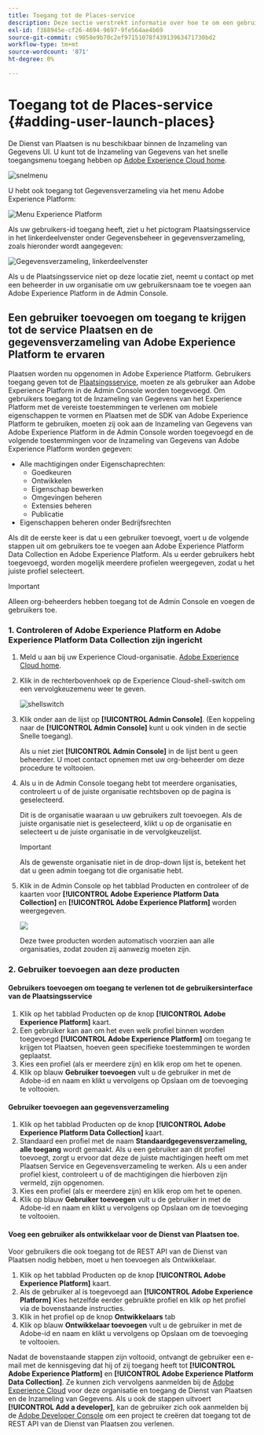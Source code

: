 ```yaml
---
title: Toegang tot de Places-service
description: Deze sectie verstrekt informatie over hoe te om een gebruiker aan de Dienst en het Experience Platform Launch van Plaatsen toe te voegen, zodat de gebruiker tot de Dienst van Plaatsen kan toegang hebben.
exl-id: f388945e-cf26-4694-9697-9fe564ae4b69
source-git-commit: c9058e9b70c2ef97151078f43913963471730bd2
workflow-type: tm+mt
source-wordcount: '871'
ht-degree: 0%

---
```


# Toegang tot de Places-service {#adding-user-launch-places}

De Dienst van Plaatsen is nu beschikbaar binnen de Inzameling van Gegevens UI. U kunt tot de Inzameling van Gegevens van het snelle toegangsmenu toegang hebben op [Adobe Experience Cloud home](https://experience.adobe.com).

![snelmenu](/help/assets/quickaccess.png)

U hebt ook toegang tot Gegevensverzameling via het menu Adobe Experience Platform:

![Menu Experience Platform](/help/assets/solutionaccessmenu.png)

Als uw gebruikers-id toegang heeft, ziet u het pictogram Plaatsingsservice in het linkerdeelvenster onder Gegevensbeheer in gegevensverzameling, zoals hieronder wordt aangegeven:

![Gegevensverzameling, linkerdeelvenster](/help/assets/places_in_data_collection.png)

Als u de Plaatsingsservice niet op deze locatie ziet, neemt u contact op met een beheerder in uw organisatie om uw gebruikersnaam toe te voegen aan Adobe Experience Platform in de Admin Console.

## Een gebruiker toevoegen om toegang te krijgen tot de service Plaatsen en de gegevensverzameling van Adobe Experience Platform te ervaren

Plaatsen worden nu opgenomen in Adobe Experience Platform. Gebruikers toegang geven tot de [Plaatsingsservice](https://experience.adobe.com/#/data-collection/places), moeten ze als gebruiker aan Adobe Experience Platform in de Admin Console worden toegevoegd. Om gebruikers toegang tot de Inzameling van Gegevens van het Experience Platform met de vereiste toestemmingen te verlenen om mobiele eigenschappen te vormen en Plaatsen met de SDK van Adobe Experience Platform te gebruiken, moeten zij ook aan de Inzameling van Gegevens van Adobe Experience Platform in de Admin Console worden toegevoegd en de volgende toestemmingen voor de Inzameling van Gegevens van Adobe Experience Platform worden gegeven:

* Alle machtigingen onder Eigenschaprechten:
   * Goedkeuren
   * Ontwikkelen
   * Eigenschap bewerken
   * Omgevingen beheren
   * Extensies beheren
   * Publicatie
* Eigenschappen beheren onder Bedrijfsrechten

Als dit de eerste keer is dat u een gebruiker toevoegt, voert u de volgende stappen uit om gebruikers toe te voegen aan Adobe Experience Platform Data Collection en Adobe Experience Platform. Als u eerder gebruikers hebt toegevoegd, worden mogelijk meerdere profielen weergegeven, zodat u het juiste profiel selecteert.

>[!IMPORTANT]
>
>Alleen org-beheerders hebben toegang tot de Admin Console en voegen de gebruikers toe.

### 1. Controleren of Adobe Experience Platform en Adobe Experience Platform Data Collection zijn ingericht

1. Meld u aan bij uw Experience Cloud-organisatie. [Adobe Experience Cloud home](https://experience.adobe.com).
1. Klik in de rechterbovenhoek op de Experience Cloud-shell-switch om een vervolgkeuzemenu weer te geven.

   ![shellswitch](/help/assets/places_shell_switcher1.png)

1. Klik onder aan de lijst op **[!UICONTROL Admin Console]**. (Een koppeling naar de **[!UICONTROL Admin Console]** kunt u ook vinden in de sectie Snelle toegang).

   Als u niet ziet **[!UICONTROL Admin Console]** in de lijst bent u geen beheerder. U moet contact opnemen met uw org-beheerder om deze procedure te voltooien.

1. Als u in de Admin Console toegang hebt tot meerdere organisaties, controleert u of de juiste organisatie rechtsboven op de pagina is geselecteerd.

   Dit is de organisatie waaraan u uw gebruikers zult toevoegen. Als de juiste organisatie niet is geselecteerd, klikt u op de organisatie en selecteert u de juiste organisatie in de vervolgkeuzelijst.

   >[!IMPORTANT]
   >
   >Als de gewenste organisatie niet in de drop-down lijst is, betekent het dat u geen admin toegang tot die organisatie hebt.

1. Klik in de Admin Console op het tabblad Producten en controleer of de kaarten voor **[!UICONTROL Adobe Experience Platform Data Collection]** en **[!UICONTROL Adobe Experience Platform]** worden weergegeven.

   ![](/help/assets/places_provisioned1.png)

   Deze twee producten worden automatisch voorzien aan alle organisaties, zodat zouden zij aanwezig moeten zijn.


### 2. Gebruiker toevoegen aan deze producten

#### Gebruikers toevoegen om toegang te verlenen tot de gebruikersinterface van de Plaatsingsservice

1. Klik op het tabblad Producten op de knop **[!UICONTROL Adobe Experience Platform]** kaart.
2. Een gebruiker kan aan om het even welk profiel binnen worden toegevoegd **[!UICONTROL Adobe Experience Platform]** om toegang te krijgen tot Plaatsen, hoeven geen specifieke toestemmingen te worden geplaatst.
3. Kies een profiel (als er meerdere zijn) en klik erop om het te openen.
4. Klik op blauw **Gebruiker toevoegen** vult u de gebruiker in met de Adobe-id en naam en klikt u vervolgens op Opslaan om de toevoeging te voltooien.

#### Gebruiker toevoegen aan gegevensverzameling

1. Klik op het tabblad Producten op de knop **[!UICONTROL Adobe Experience Platform Data Collection]** kaart.
2. Standaard een profiel met de naam **Standaardgegevensverzameling, alle toegang** wordt gemaakt. Als u een gebruiker aan dit profiel toevoegt, zorgt u ervoor dat deze de juiste machtigingen heeft om met Plaatsen Service en Gegevensverzameling te werken. Als u een ander profiel kiest, controleert u of de machtigingen die hierboven zijn vermeld, zijn opgenomen.
3. Kies een profiel (als er meerdere zijn) en klik erop om het te openen.
4. Klik op blauw **Gebruiker toevoegen** vult u de gebruiker in met de Adobe-id en naam en klikt u vervolgens op Opslaan om de toevoeging te voltooien.

#### Voeg een gebruiker als ontwikkelaar voor de Dienst van Plaatsen toe.

Voor gebruikers die ook toegang tot de REST API van de Dienst van Plaatsen nodig hebben, moet u hen toevoegen als Ontwikkelaar.
1. Klik op het tabblad Producten op de knop **[!UICONTROL Adobe Experience Platform]** kaart.
2. Als de gebruiker al is toegevoegd aan **[!UICONTROL Adobe Experience Platform]** Kies hetzelfde eerder gebruikte profiel en klik op het profiel via de bovenstaande instructies.
3. Klik in het profiel op de knop **Ontwikkelaars** tab
4. Klik op blauw **Ontwikkelaar toevoegen** vult u de gebruiker in met de Adobe-id en naam en klikt u vervolgens op Opslaan om de toevoeging te voltooien.

Nadat de bovenstaande stappen zijn voltooid, ontvangt de gebruiker een e-mail met de kennisgeving dat hij of zij toegang heeft tot **[!UICONTROL Adobe Experience Platform]** en **[!UICONTROL Adobe Experience Platform Data Collection]**. Ze kunnen zich vervolgens aanmelden bij de [Adobe Experience Cloud](https://experience.adobe.com) voor deze organisatie en toegang de Dienst van Plaatsen en de Inzameling van Gegevens. Als u ook de stappen uitvoert **[!UICONTROL Add a developer]**, kan de gebruiker zich ook aanmelden bij de [Adobe Developer Console](https://developer.adobe.com/console/home) om een project te creëren dat toegang tot de REST API van de Dienst van Plaatsen zou verlenen.

